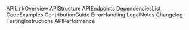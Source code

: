 APILinkOverview
APIStructure
APIEndpoints
DependenciesList
CodeExamples
ContributionGuide
ErrorHandling
LegalNotes
Changelog
TestingInstructions
APIPerformance
